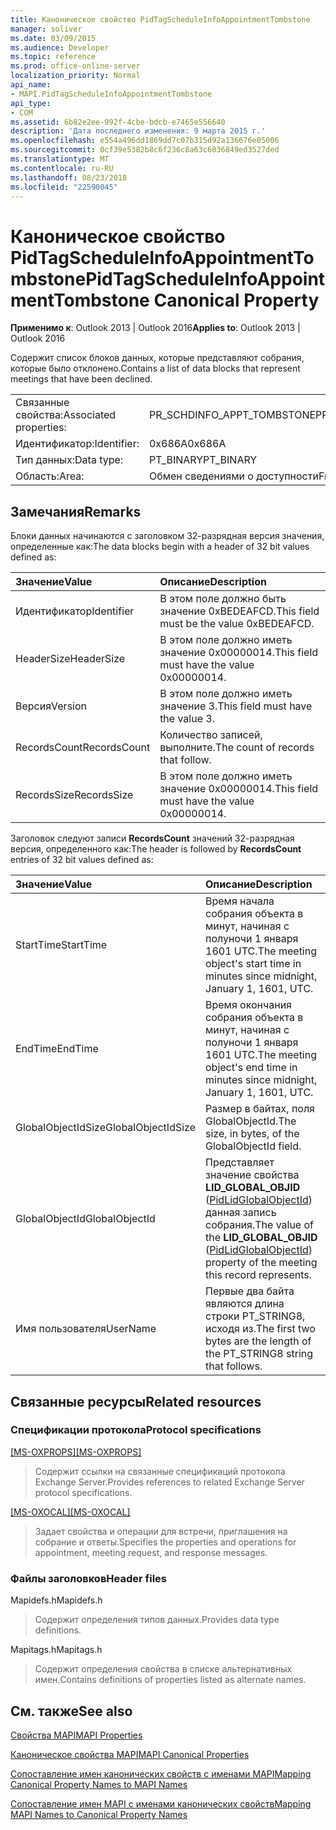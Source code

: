 ```yaml
---
title: Каноническое свойство PidTagScheduleInfoAppointmentTombstone
manager: soliver
ms.date: 03/09/2015
ms.audience: Developer
ms.topic: reference
ms.prod: office-online-server
localization_priority: Normal
api_name:
- MAPI.PidTagScheduleInfoAppointmentTombstone
api_type:
- COM
ms.assetid: 6b82e2ee-992f-4cbe-bdcb-e7465e556640
description: 'Дата последнего изменения: 9 марта 2015 г.'
ms.openlocfilehash: e554a496dd1869dd7c07b315d92a136676e05006
ms.sourcegitcommit: 0cf39e5382b8c6f236c8a63c6036849ed3527ded
ms.translationtype: MT
ms.contentlocale: ru-RU
ms.lasthandoff: 08/23/2018
ms.locfileid: "22590045"
---
```

# <a name="pidtagscheduleinfoappointmenttombstone-canonical-property"></a><span data-ttu-id="53577-103">Каноническое свойство PidTagScheduleInfoAppointmentTombstone</span><span class="sxs-lookup"><span data-stu-id="53577-103">PidTagScheduleInfoAppointmentTombstone Canonical Property</span></span>

  
  
<span data-ttu-id="53577-104">**Применимо к**: Outlook 2013 | Outlook 2016</span><span class="sxs-lookup"><span data-stu-id="53577-104">**Applies to**: Outlook 2013 | Outlook 2016</span></span> 
  
<span data-ttu-id="53577-105">Содержит список блоков данных, которые представляют собрания, которые было отклонено.</span><span class="sxs-lookup"><span data-stu-id="53577-105">Contains a list of data blocks that represent meetings that have been declined.</span></span>
  
|||
|:-----|:-----|
|<span data-ttu-id="53577-106">Связанные свойства:</span><span class="sxs-lookup"><span data-stu-id="53577-106">Associated properties:</span></span>  <br/> |<span data-ttu-id="53577-107">PR_SCHDINFO_APPT_TOMBSTONE</span><span class="sxs-lookup"><span data-stu-id="53577-107">PR_SCHDINFO_APPT_TOMBSTONE</span></span>  <br/> |
|<span data-ttu-id="53577-108">Идентификатор:</span><span class="sxs-lookup"><span data-stu-id="53577-108">Identifier:</span></span>  <br/> |<span data-ttu-id="53577-109">0x686A</span><span class="sxs-lookup"><span data-stu-id="53577-109">0x686A</span></span>  <br/> |
|<span data-ttu-id="53577-110">Тип данных:</span><span class="sxs-lookup"><span data-stu-id="53577-110">Data type:</span></span>  <br/> |<span data-ttu-id="53577-111">PT_BINARY</span><span class="sxs-lookup"><span data-stu-id="53577-111">PT_BINARY</span></span>  <br/> |
|<span data-ttu-id="53577-112">Область:</span><span class="sxs-lookup"><span data-stu-id="53577-112">Area:</span></span>  <br/> |<span data-ttu-id="53577-113">Обмен сведениями о доступности</span><span class="sxs-lookup"><span data-stu-id="53577-113">Free/Busy</span></span>  <br/> |
   
## <a name="remarks"></a><span data-ttu-id="53577-114">Замечания</span><span class="sxs-lookup"><span data-stu-id="53577-114">Remarks</span></span>

<span data-ttu-id="53577-115">Блоки данных начинаются с заголовком 32-разрядная версия значения, определенные как:</span><span class="sxs-lookup"><span data-stu-id="53577-115">The data blocks begin with a header of 32 bit values defined as:</span></span>
  
|<span data-ttu-id="53577-116">**Значение**</span><span class="sxs-lookup"><span data-stu-id="53577-116">**Value**</span></span>|<span data-ttu-id="53577-117">**Описание**</span><span class="sxs-lookup"><span data-stu-id="53577-117">**Description**</span></span>|
|:-----|:-----|
|<span data-ttu-id="53577-118">Идентификатор</span><span class="sxs-lookup"><span data-stu-id="53577-118">Identifier</span></span>  <br/> |<span data-ttu-id="53577-119">В этом поле должно быть значение 0xBEDEAFCD.</span><span class="sxs-lookup"><span data-stu-id="53577-119">This field must be the value 0xBEDEAFCD.</span></span>  <br/> |
|<span data-ttu-id="53577-120">HeaderSize</span><span class="sxs-lookup"><span data-stu-id="53577-120">HeaderSize</span></span>  <br/> |<span data-ttu-id="53577-121">В этом поле должно иметь значение 0x00000014.</span><span class="sxs-lookup"><span data-stu-id="53577-121">This field must have the value 0x00000014.</span></span>  <br/> |
|<span data-ttu-id="53577-122">Версия</span><span class="sxs-lookup"><span data-stu-id="53577-122">Version</span></span>  <br/> |<span data-ttu-id="53577-123">В этом поле должно иметь значение 3.</span><span class="sxs-lookup"><span data-stu-id="53577-123">This field must have the value 3.</span></span>  <br/> |
|<span data-ttu-id="53577-124">RecordsCount</span><span class="sxs-lookup"><span data-stu-id="53577-124">RecordsCount</span></span>  <br/> |<span data-ttu-id="53577-125">Количество записей, выполните.</span><span class="sxs-lookup"><span data-stu-id="53577-125">The count of records that follow.</span></span>  <br/> |
|<span data-ttu-id="53577-126">RecordsSize</span><span class="sxs-lookup"><span data-stu-id="53577-126">RecordsSize</span></span>  <br/> |<span data-ttu-id="53577-127">В этом поле должно иметь значение 0x00000014.</span><span class="sxs-lookup"><span data-stu-id="53577-127">This field must have the value 0x00000014.</span></span>  <br/> |
   
<span data-ttu-id="53577-128">Заголовок следуют записи **RecordsCount** значений 32-разрядная версия, определенного как:</span><span class="sxs-lookup"><span data-stu-id="53577-128">The header is followed by **RecordsCount** entries of 32 bit values defined as:</span></span> 
  
|<span data-ttu-id="53577-129">**Значение**</span><span class="sxs-lookup"><span data-stu-id="53577-129">**Value**</span></span>|<span data-ttu-id="53577-130">**Описание**</span><span class="sxs-lookup"><span data-stu-id="53577-130">**Description**</span></span>|
|:-----|:-----|
|<span data-ttu-id="53577-131">StartTime</span><span class="sxs-lookup"><span data-stu-id="53577-131">StartTime</span></span>  <br/> |<span data-ttu-id="53577-132">Время начала собрания объекта в минут, начиная с полуночи 1 января 1601 UTC.</span><span class="sxs-lookup"><span data-stu-id="53577-132">The meeting object's start time in minutes since midnight, January 1, 1601, UTC.</span></span>  <br/> |
|<span data-ttu-id="53577-133">EndTime</span><span class="sxs-lookup"><span data-stu-id="53577-133">EndTime</span></span>  <br/> |<span data-ttu-id="53577-134">Время окончания собрания объекта в минут, начиная с полуночи 1 января 1601 UTC.</span><span class="sxs-lookup"><span data-stu-id="53577-134">The meeting object's end time in minutes since midnight, January 1, 1601, UTC.</span></span>  <br/> |
|<span data-ttu-id="53577-135">GlobalObjectIdSize</span><span class="sxs-lookup"><span data-stu-id="53577-135">GlobalObjectIdSize</span></span>  <br/> |<span data-ttu-id="53577-136">Размер в байтах, поля GlobalObjectId.</span><span class="sxs-lookup"><span data-stu-id="53577-136">The size, in bytes, of the GlobalObjectId field.</span></span>  <br/> |
|<span data-ttu-id="53577-137">GlobalObjectId</span><span class="sxs-lookup"><span data-stu-id="53577-137">GlobalObjectId</span></span>  <br/> |<span data-ttu-id="53577-138">Представляет значение свойства **LID_GLOBAL_OBJID** ([PidLidGlobalObjectId](pidlidglobalobjectid-canonical-property.md)) данная запись собрания.</span><span class="sxs-lookup"><span data-stu-id="53577-138">The value of the **LID_GLOBAL_OBJID** ([PidLidGlobalObjectId](pidlidglobalobjectid-canonical-property.md)) property of the meeting this record represents.</span></span>  <br/> |
|<span data-ttu-id="53577-139">Имя пользователя</span><span class="sxs-lookup"><span data-stu-id="53577-139">UserName</span></span>  <br/> |<span data-ttu-id="53577-140">Первые два байта являются длина строки PT_STRING8, исходя из.</span><span class="sxs-lookup"><span data-stu-id="53577-140">The first two bytes are the length of the PT_STRING8 string that follows.</span></span>  <br/> |
   
## <a name="related-resources"></a><span data-ttu-id="53577-141">Связанные ресурсы</span><span class="sxs-lookup"><span data-stu-id="53577-141">Related resources</span></span>

### <a name="protocol-specifications"></a><span data-ttu-id="53577-142">Спецификации протокола</span><span class="sxs-lookup"><span data-stu-id="53577-142">Protocol specifications</span></span>

<span data-ttu-id="53577-143">[[MS-OXPROPS]](http://msdn.microsoft.com/library/f6ab1613-aefe-447d-a49c-18217230b148%28Office.15%29.aspx)</span><span class="sxs-lookup"><span data-stu-id="53577-143">[[MS-OXPROPS]](http://msdn.microsoft.com/library/f6ab1613-aefe-447d-a49c-18217230b148%28Office.15%29.aspx)</span></span>
  
> <span data-ttu-id="53577-144">Содержит ссылки на связанные спецификаций протокола Exchange Server.</span><span class="sxs-lookup"><span data-stu-id="53577-144">Provides references to related Exchange Server protocol specifications.</span></span>
    
<span data-ttu-id="53577-145">[[MS-OXOCAL]](http://msdn.microsoft.com/library/09861fde-c8e4-4028-9346-e7c214cfdba1%28Office.15%29.aspx)</span><span class="sxs-lookup"><span data-stu-id="53577-145">[[MS-OXOCAL]](http://msdn.microsoft.com/library/09861fde-c8e4-4028-9346-e7c214cfdba1%28Office.15%29.aspx)</span></span>
  
> <span data-ttu-id="53577-146">Задает свойства и операции для встречи, приглашения на собрание и ответы.</span><span class="sxs-lookup"><span data-stu-id="53577-146">Specifies the properties and operations for appointment, meeting request, and response messages.</span></span>
    
### <a name="header-files"></a><span data-ttu-id="53577-147">Файлы заголовков</span><span class="sxs-lookup"><span data-stu-id="53577-147">Header files</span></span>

<span data-ttu-id="53577-148">Mapidefs.h</span><span class="sxs-lookup"><span data-stu-id="53577-148">Mapidefs.h</span></span>
  
> <span data-ttu-id="53577-149">Содержит определения типов данных.</span><span class="sxs-lookup"><span data-stu-id="53577-149">Provides data type definitions.</span></span>
    
<span data-ttu-id="53577-150">Mapitags.h</span><span class="sxs-lookup"><span data-stu-id="53577-150">Mapitags.h</span></span>
  
> <span data-ttu-id="53577-151">Содержит определения свойства в списке альтернативных имен.</span><span class="sxs-lookup"><span data-stu-id="53577-151">Contains definitions of properties listed as alternate names.</span></span>
    
## <a name="see-also"></a><span data-ttu-id="53577-152">См. также</span><span class="sxs-lookup"><span data-stu-id="53577-152">See also</span></span>



[<span data-ttu-id="53577-153">Свойства MAPI</span><span class="sxs-lookup"><span data-stu-id="53577-153">MAPI Properties</span></span>](mapi-properties.md)
  
[<span data-ttu-id="53577-154">Каноническое свойства MAPI</span><span class="sxs-lookup"><span data-stu-id="53577-154">MAPI Canonical Properties</span></span>](mapi-canonical-properties.md)
  
[<span data-ttu-id="53577-155">Сопоставление имен канонических свойств с именами MAPI</span><span class="sxs-lookup"><span data-stu-id="53577-155">Mapping Canonical Property Names to MAPI Names</span></span>](mapping-canonical-property-names-to-mapi-names.md)
  
[<span data-ttu-id="53577-156">Сопоставление имен MAPI с именами канонических свойств</span><span class="sxs-lookup"><span data-stu-id="53577-156">Mapping MAPI Names to Canonical Property Names</span></span>](mapping-mapi-names-to-canonical-property-names.md)


